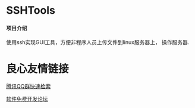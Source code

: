 # SSHTools

#### 项目介绍
使用ssh实现GUI工具，方便非程序人员上传文件到linux服务器上， 操作服务器.


 # 良心友情链接

[腾讯QQ群快速检索](http://u.720life.cn/s/8cf73f7c)

[软件免费开发论坛](http://u.720life.cn/s/bbb01dc0)